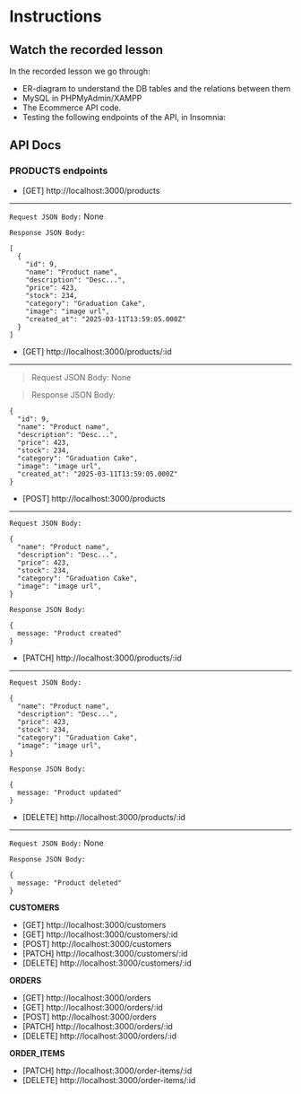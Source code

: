 # Instructions

## Watch the recorded lesson
In the recorded lesson we go through:
- ER-diagram to understand the DB tables and the relations between them 
- MySQL in PHPMyAdmin/XAMPP
- The Ecommerce API code.
- Testing the following endpoints of the API, in Insomnia:


## API Docs 

### PRODUCTS endpoints

  - [GET]    http://localhost:3000/products
---

`Request JSON Body:` None

`Response JSON Body:`
``` 
[
  {
    "id": 9,
    "name": "Product name",
    "description": "Desc...",
    "price": 423,
    "stock": 234,
    "category": "Graduation Cake",
    "image": "image url",
    "created_at": "2025-03-11T13:59:05.000Z"
  }
]
``` 


  - [GET]    http://localhost:3000/products/:id
---
>Request JSON Body: None

>Response JSON Body:
``` 
{
  "id": 9,
  "name": "Product name",
  "description": "Desc...",
  "price": 423,
  "stock": 234,
  "category": "Graduation Cake",
  "image": "image url",
  "created_at": "2025-03-11T13:59:05.000Z"
}
``` 
  - [POST]   http://localhost:3000/products
---
`Request JSON Body:`
``` 
{
  "name": "Product name",
  "description": "Desc...",
  "price": 423,
  "stock": 234,
  "category": "Graduation Cake",
  "image": "image url",
}
``` 


`Response JSON Body:`
``` 
{
  message: "Product created"
}
``` 
  - [PATCH]  http://localhost:3000/products/:id
---
`Request JSON Body:`
``` 
{
  "name": "Product name",
  "description": "Desc...",
  "price": 423,
  "stock": 234,
  "category": "Graduation Cake",
  "image": "image url",
}
``` 

`Response JSON Body:`
``` 
{
  message: "Product updated"
}
``` 
  - [DELETE] http://localhost:3000/products/:id
---
`Request JSON Body:` None

`Response JSON Body:`
``` 
{
  message: "Product deleted"
}
``` 

<b>CUSTOMERS</b>
  - [GET]    http://localhost:3000/customers
  - [GET]    http://localhost:3000/customers/:id
  - [POST]   http://localhost:3000/customers
  - [PATCH]  http://localhost:3000/customers/:id
  - [DELETE] http://localhost:3000/customers/:id

<b>ORDERS</b>
  - [GET]    http://localhost:3000/orders
  - [GET]    http://localhost:3000/orders/:id
  - [POST]   http://localhost:3000/orders
  - [PATCH]  http://localhost:3000/orders/:id
  - [DELETE] http://localhost:3000/orders/:id

<b>ORDER_ITEMS</b>
  - [PATCH]  http://localhost:3000/order-items/:id
  - [DELETE] http://localhost:3000/order-items/:id

